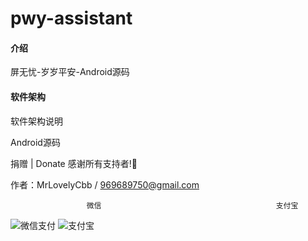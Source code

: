 # pwy-assistant

#### 介绍
屏无忧-岁岁平安-Android源码

#### 软件架构
软件架构说明

Android源码


捐赠 | Donate
感谢所有支持者!🙏

作者：MrLovelyCbb / 969689750@gmail.com

                      

                     微信                                       支付宝
![微信支付](https://images.gitee.com/uploads/images/2020/1225/111444_86003013_376457.png "屏幕截图.png")
![支付宝](https://images.gitee.com/uploads/images/2020/1225/111542_7da5c6cc_376457.png "屏幕截图.png")